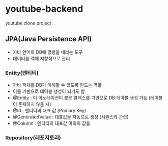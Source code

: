 # youtube-backend

youtube clone project

## JPA(Java Persistence API)

- 자바 언어로 DB에 명령을 내리는 도구
- 데이터를 객체 지향적으로 관리

### Entity(엔티티)

- 자바 객체를 DB가 이해할 수 있도록 만드는 역할
- 이를 기반으로 테이블 생성이 되기도 함
- @Entity : 이 어노테이션이 붙은 클래스를 기반으로 DB 테이블 생성 가능 (테이블이 존재하지 않을 시)
- @Id : 엔티티의 대표 값 (Primary Key)
- @GeneratedValue : 대표값을 자동으로 생성 (시퀀스와 관련)
- @Column : 엔티티의 대표값 이외의 값들

### Repository(레포지토리)
